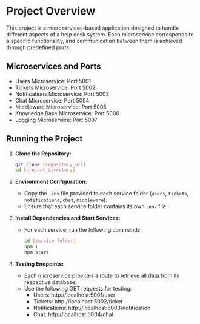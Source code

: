 # Project Overview

This project is a microservices-based application designed to handle different aspects of a help desk system. Each microservice corresponds to a specific functionality, and communication between them is achieved through predefined ports.

## Microservices and Ports

- Users Microservice: Port 5001
- Tickets Microservice: Port 5002
- Notifications Microservice: Port 5003
- Chat Microservice: Port 5004
- Middleware Microservice: Port 5005
- Knowledge Base Microservice: Port 5006
- Logging Microservice: Port 5007

## Running the Project

1. **Clone the Repository:**
   ```bash
   git clone [repository_url]
   cd [project_directory]
   ```

2. **Environment Configuration:**
   - Copy the `.env` file provided to each service folder (`users`, `tickets`, `notifications`, `chat`, `middleware`).
   - Ensure that each service folder contains its own `.env` file.

3. **Install Dependencies and Start Services:**
   - For each service, run the following commands:
     ```bash
     cd [service_folder]
     npm i
     npm start
     ```

4. **Testing Endpoints:**
   - Each microservice provides a route to retrieve all data from its respective database.
   - Use the following GET requests for testing:
     - Users: http://localhost:5001/user
     - Tickets: http://localhost:5002/ticket
     - Notifications: http://localhost:5003/notification
     - Chat: http://localhost:5004/chat

